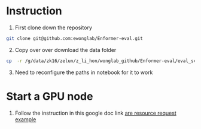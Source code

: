 # Instruction
1. First clone down the repository 
```bash
git clone git@github.com:ewonglab/Enformer-eval.git
```

2. Copy over over download the data folder
```bash
cp  -r /g/data/zk16/zelun/z_li_hon/wonglab_github/Enformer-eval/eval_script/data ./eval_script/data
```

3. Need to reconfigure the paths in notebook for it to work

# Start a GPU node

1. Follow the instruction in this google doc link
[are resource request example](https://docs.google.com/document/d/1nQpQeh6enuetnFB4gfyj_Fi1l2OVnp-irxOz89gtFVo/edit?usp=sharing)
